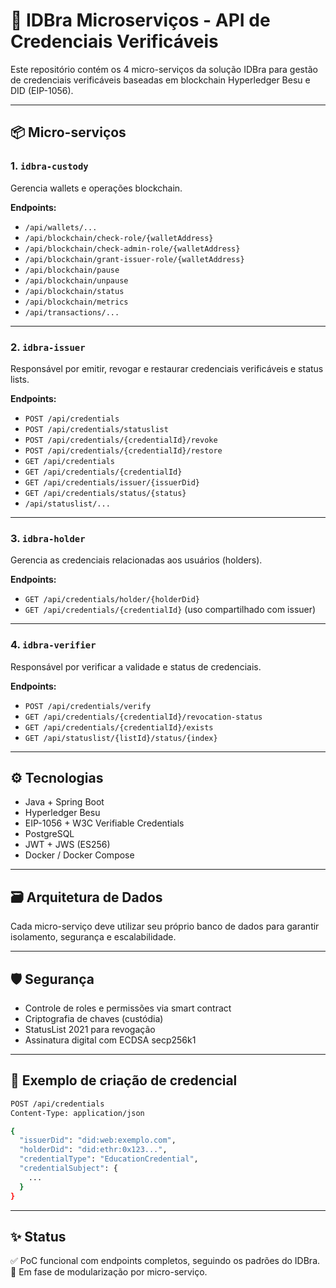 # 🧩 IDBra Microserviços - API de Credenciais Verificáveis

Este repositório contém os 4 micro-serviços da solução IDBra para gestão de credenciais verificáveis baseadas em blockchain Hyperledger Besu e DID (EIP-1056).

---

## 📦 Micro-serviços

### 1. `idbra-custody`
Gerencia wallets e operações blockchain.

**Endpoints:**

- `/api/wallets/...`
- `/api/blockchain/check-role/{walletAddress}`
- `/api/blockchain/check-admin-role/{walletAddress}`
- `/api/blockchain/grant-issuer-role/{walletAddress}`
- `/api/blockchain/pause`
- `/api/blockchain/unpause`
- `/api/blockchain/status`
- `/api/blockchain/metrics`
- `/api/transactions/...`

---

### 2. `idbra-issuer`
Responsável por emitir, revogar e restaurar credenciais verificáveis e status lists.

**Endpoints:**

- `POST /api/credentials`
- `POST /api/credentials/statuslist`
- `POST /api/credentials/{credentialId}/revoke`
- `POST /api/credentials/{credentialId}/restore`
- `GET /api/credentials`
- `GET /api/credentials/{credentialId}`
- `GET /api/credentials/issuer/{issuerDid}`
- `GET /api/credentials/status/{status}`
- `/api/statuslist/...`

---

### 3. `idbra-holder`
Gerencia as credenciais relacionadas aos usuários (holders).

**Endpoints:**

- `GET /api/credentials/holder/{holderDid}`
- `GET /api/credentials/{credentialId}` (uso compartilhado com issuer)

---

### 4. `idbra-verifier`
Responsável por verificar a validade e status de credenciais.

**Endpoints:**

- `POST /api/credentials/verify`
- `GET /api/credentials/{credentialId}/revocation-status`
- `GET /api/credentials/{credentialId}/exists`
- `GET /api/statuslist/{listId}/status/{index}`

---

## ⚙️ Tecnologias
- Java + Spring Boot
- Hyperledger Besu
- EIP-1056 + W3C Verifiable Credentials
- PostgreSQL
- JWT + JWS (ES256)
- Docker / Docker Compose

---

## 🗃️ Arquitetura de Dados

Cada micro-serviço deve utilizar seu próprio banco de dados para garantir isolamento, segurança e escalabilidade.

---

## 🛡️ Segurança
- Controle de roles e permissões via smart contract
- Criptografia de chaves (custódia)
- StatusList 2021 para revogação
- Assinatura digital com ECDSA secp256k1

---

## 🏁 Exemplo de criação de credencial
```bash
POST /api/credentials
Content-Type: application/json

{
  "issuerDid": "did:web:exemplo.com",
  "holderDid": "did:ethr:0x123...",
  "credentialType": "EducationCredential",
  "credentialSubject": {
    ...
  }
}
```

---

## ✨ Status
✅ PoC funcional com endpoints completos, seguindo os padrões do IDBra.
🚧 Em fase de modularização por micro-serviço.